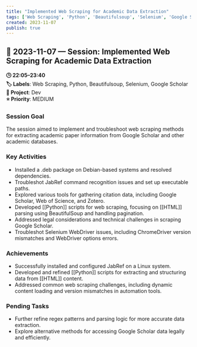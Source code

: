 ```yaml
---
title: "Implemented Web Scraping for Academic Data Extraction"
tags: ['Web Scraping', 'Python', 'Beautifulsoup', 'Selenium', 'Google Scholar']
created: 2023-11-07
publish: true
---
```


## 📅 2023-11-07 — Session: Implemented Web Scraping for Academic Data Extraction

**🕒 22:05–23:40**  
**🏷️ Labels**: Web Scraping, Python, Beautifulsoup, Selenium, Google Scholar  
**📂 Project**: Dev  
**⭐ Priority**: MEDIUM  


### Session Goal
The session aimed to implement and troubleshoot web scraping methods for extracting academic paper information from Google Scholar and other academic databases.

### Key Activities
- Installed a .deb package on Debian-based systems and resolved dependencies.
- Troubleshot JabRef command recognition issues and set up executable paths.
- Explored various tools for gathering citation data, including Google Scholar, Web of Science, and Zotero.
- Developed [[Python]] scripts for web scraping, focusing on [[HTML]] parsing using BeautifulSoup and handling pagination.
- Addressed legal considerations and technical challenges in scraping Google Scholar.
- Troubleshot Selenium WebDriver issues, including ChromeDriver version mismatches and WebDriver options errors.

### Achievements
- Successfully installed and configured JabRef on a Linux system.
- Developed and refined [[Python]] scripts for extracting and structuring data from [[HTML]] content.
- Addressed common web scraping challenges, including dynamic content loading and version mismatches in automation tools.

### Pending Tasks
- Further refine regex patterns and parsing logic for more accurate data extraction.
- Explore alternative methods for accessing Google Scholar data legally and efficiently.
